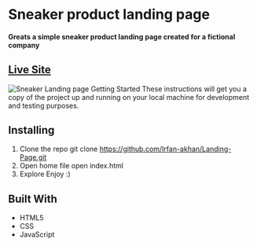 # Sneaker product landing page
#### Greats a simple sneaker product landing page created for a fictional company 
## [Live Site]( https://irfan-akhan.github.io/Landing-Page)

![Sneaker Landing page](https://iili.io/2qhj14.png)
Getting Started
These instructions will get you a copy of the project up and running on your local machine for development and testing purposes.

## Installing
1. Clone the repo
git clone https://github.com/Irfan-akhan/Landing-Page.git
2. Open home file
open index.html
3. Explore
Enjoy :)

## Built With
* HTML5
* CSS
* JavaScript
